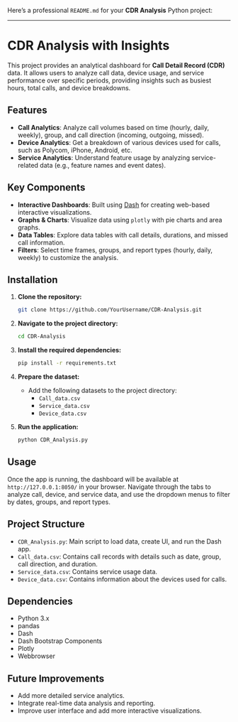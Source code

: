 Here’s a professional `README.md` for your **CDR Analysis** Python project:

---

# CDR Analysis with Insights

This project provides an analytical dashboard for **Call Detail Record (CDR)** data. It allows users to analyze call data, device usage, and service performance over specific periods, providing insights such as busiest hours, total calls, and device breakdowns.

## Features

- **Call Analytics**: Analyze call volumes based on time (hourly, daily, weekly), group, and call direction (incoming, outgoing, missed).
- **Device Analytics**: Get a breakdown of various devices used for calls, such as Polycom, iPhone, Android, etc.
- **Service Analytics**: Understand feature usage by analyzing service-related data (e.g., feature names and event dates).

## Key Components

- **Interactive Dashboards**: Built using [Dash](https://dash.plotly.com/) for creating web-based interactive visualizations.
- **Graphs & Charts**: Visualize data using `plotly` with pie charts and area graphs.
- **Data Tables**: Explore data tables with call details, durations, and missed call information.
- **Filters**: Select time frames, groups, and report types (hourly, daily, weekly) to customize the analysis.

## Installation

1. **Clone the repository:**
   ```bash
   git clone https://github.com/YourUsername/CDR-Analysis.git
   ```
   
2. **Navigate to the project directory:**
   ```bash
   cd CDR-Analysis
   ```

3. **Install the required dependencies:**
   ```bash
   pip install -r requirements.txt
   ```

4. **Prepare the dataset:**
   - Add the following datasets to the project directory:
     - `Call_data.csv`
     - `Service_data.csv`
     - `Device_data.csv`

5. **Run the application:**
   ```bash
   python CDR_Analysis.py
   ```

## Usage

Once the app is running, the dashboard will be available at `http://127.0.0.1:8050/` in your browser. Navigate through the tabs to analyze call, device, and service data, and use the dropdown menus to filter by dates, groups, and report types.

## Project Structure

- `CDR_Analysis.py`: Main script to load data, create UI, and run the Dash app.
- `Call_data.csv`: Contains call records with details such as date, group, call direction, and duration.
- `Service_data.csv`: Contains service usage data.
- `Device_data.csv`: Contains information about the devices used for calls.

## Dependencies

- Python 3.x
- pandas
- Dash
- Dash Bootstrap Components
- Plotly
- Webbrowser

## Future Improvements

- Add more detailed service analytics.
- Integrate real-time data analysis and reporting.
- Improve user interface and add more interactive visualizations.

